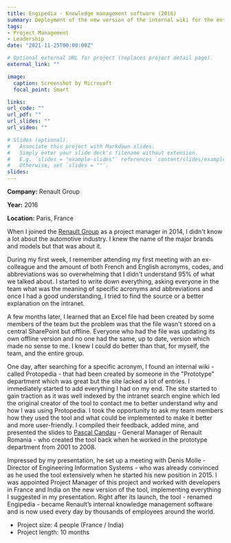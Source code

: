 ```yaml
---
title: Engipedia - Knowledge management software (2016)
summary: Deployment of the new version of the internal wiki for the entire group
tags:
- Project Management
- Leadership
date: "2021-11-25T00:00:00Z"

# Optional external URL for project (replaces project detail page).
external_link: ""

image:
  caption: Screenshot by Microsoft
  focal_point: Smart

links:
url_code: ""
url_pdf: ""
url_slides: ""
url_video: ""

# Slides (optional).
#   Associate this project with Markdown slides.
#   Simply enter your slide deck's filename without extension.
#   E.g. `slides = "example-slides"` references `content/slides/example-slides.md`.
#   Otherwise, set `slides = ""`.
slides: 
---
```


**Company:** Renault Group

**Year:** 2016

**Location:** Paris, France

When I joined the [Renault Group](https://www.renaultgroup.com/en/) as a project manager in 2014, I didn't know a lot about the automotive industry. I knew the name of the major brands and models but that was about it.

During my first week, I remember attending my first meeting with an ex-colleague and the amount of both French and English acronyms, codes, and abbreviations was so overwhelming that I didn't understand 95% of what we talked about. I started to write down everything, asking everyone in the team what was the meaning of specific acronyms and abbreviations and once I had a good understanding, I tried to find the source or a better explanation on the intranet.

A few months later, I learned that an Excel file had been created by some members of the team but the problem was that the file wasn't stored on a central SharePoint but offline. Everyone who had the file was updating its own offline version and no one had the same, up to date, version which made no sense to me. I knew I could do better than that, for myself, the team, and the entire group.

One day, after searching for a specific acronym, I found an internal wiki - called Protopedia - that had been created by someone in the "Prototype" department which was great but the site lacked a lot of entries. I immediately started to add everything I had on my end. The site started to gain traction as it was well indexed by the intranet search engine which led the original creator of the tool to contact me to better understand why and how I was using Protopedia. I took the opportunity to ask my team members how they used the tool and what could be implemented to make it better and more user-friendly. I compiled their feedback, added mine, and presented the slides to [Pascal Candau](https://www.gruprenault.ro/node/488) - General Manager of Renault Romania - who created the tool back when he worked in the prototype department from 2001 to 2008.

Impressed by my presentation, he set up a meeting with Denis Molle - Director of Engineering Information Systems - who was already convinced as he used the tool extensively when he started his new position in 2015. I was appointed Project Manager of this project and worked with developers in France and India on the new version of the tool, implementing everything I suggested in my presentation. Right after its launch, the tool - renamed Engipedia - became Renault’s internal knowledge management software and is now used every day by thousands of employees around the world.

- Project size: 4 people (France / India)
- Project length: 10 months
